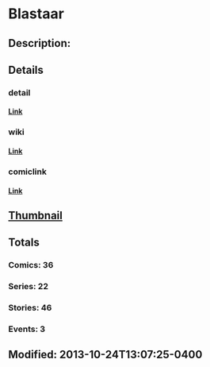 # Blastaar
## Description: 
## Details
### detail
#### [Link](http://marvel.com/characters/298/blastaar?utm_campaign=apiRef&utm_source=225578a89fc76f3d20fbffda5d17a88d)
### wiki
#### [Link](http://marvel.com/universe/Blastaar?utm_campaign=apiRef&utm_source=225578a89fc76f3d20fbffda5d17a88d)
### comiclink
#### [Link](http://marvel.com/comics/characters/1009195/blastaar?utm_campaign=apiRef&utm_source=225578a89fc76f3d20fbffda5d17a88d)
## [Thumbnail](http://i.annihil.us/u/prod/marvel/i/mg/f/e0/52695222c22e0.jpg)
## Totals
### Comics: 36
### Series: 22
### Stories: 46
### Events: 3
## Modified: 2013-10-24T13:07:25-0400